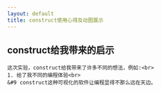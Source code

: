```yaml
---
layout: default
title: construct使用心得及动图展示
---
```


## construct给我带来的启示
    这次实验，construct给我带来了许多不同的想法，例如:<br>
    1. 给了我不同的编程体验<br>
    &#9 construct这种可视化的软件让编程显得不那么远在天边。